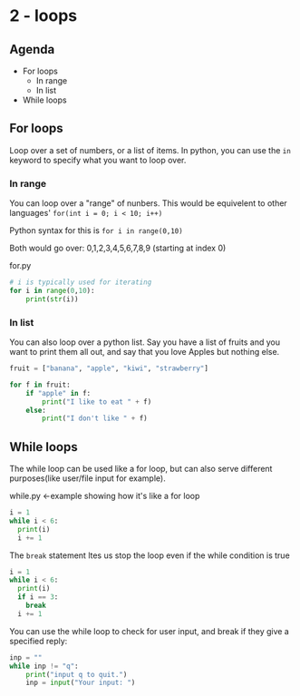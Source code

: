 # 2 - loops

## Agenda
- For loops
    - In range
    - In list
- While loops

##  For loops
Loop over a set of numbers, or a list of items. In python, you can use the `in` keyword to specify what you want to loop over.

###  In range
You can loop over a "range" of nunbers. This would be equivelent to other languages' `for(int i = 0; i < 10; i++)`

Python syntax for this is `for i in range(0,10)`

Both would go over: 0,1,2,3,4,5,6,7,8,9 (starting at index 0)

for.py
```python
# i is typically used for iterating
for i in range(0,10):
    print(str(i))
```

###  In list
You can also loop over a python list. Say you have a list of fruits and you want to print them all out, and say that you love Apples but nothing else. 

```python
fruit = ["banana", "apple", "kiwi", "strawberry"]

for f in fruit:
    if "apple" in f:
        print("I like to eat " + f)
    else:
        print("I don't like " + f)

```

##  While loops
The while loop can be used like a for loop, but can also serve different purposes(like user/file input for example).


while.py \<-example showing how it's like a for loop
```python
i = 1
while i < 6:
  print(i)
  i += 1
```

The `break` statement ltes us stop the loop even if the while condition is true
```python
i = 1
while i < 6:
  print(i)
  if i == 3:
    break
  i += 1
```

You can use the while loop to check for user input, and break if they give a specified reply:

```python
inp = ""
while inp != "q":
    print("input q to quit.")
    inp = input("Your input: ")

```